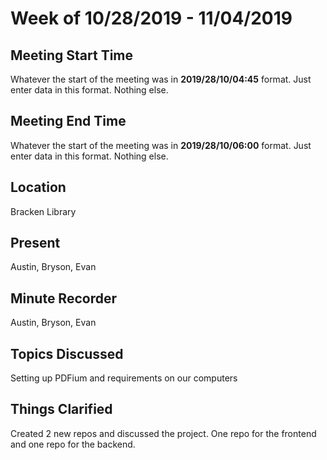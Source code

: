 # Week of 10/28/2019 - 11/04/2019

## Meeting Start Time

Whatever the start of the meeting was in **2019/28/10/04:45** format. Just enter data in this format. Nothing else.

## Meeting End Time

Whatever the start of the meeting was in **2019/28/10/06:00** format. Just enter data in this format. Nothing else.

## Location

Bracken Library

## Present

Austin, Bryson, Evan

## Minute Recorder

Austin, Bryson, Evan

## Topics Discussed

Setting up PDFium and requirements on our computers

## Things Clarified

Created 2 new repos and discussed the project. One repo for the frontend and one repo for the backend.
